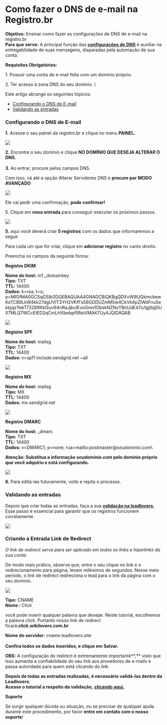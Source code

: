 # Como fazer o DNS de e-mail na Registro.br

**Objetivo:** Ensinar como fazer as configurações de DNS de e-mail na registro.br\
**Para que serve:** A principal função das [**configurações de DNS**](o-que-sao-as-configuracoes-de-dns-de-e-mail.md) é auxiliar na \
entregabilidade de suas mensagens, disparadas pela automação de sua conta.

**Requisitos Obrigatórios:**

1\. Possuir uma conta de e-mail feita com um domínio próprio.

2\. Ter acesso à zona DNS do seu domínio. \


Este artigo abrange os seguintes tópicos:

* [Configurando o DNS de E-mail](como-fazer-o-dns-de-e-mail-na-registro.br.md#configurando-dns)
* [Validando as entradas](como-fazer-o-dns-de-e-mail-na-registro.br.md#validando-entradas)

### **Configurando o DNS de E-mail** <a href="#configurando-dns" id="configurando-dns"></a>

**1.** Acesse o seu painel da registro.br e clique no menu **PAINEL.**

![](https://suporte.love/wp-content/uploads/2023/06/Captura-de-Tela-2023-06-08-as-20.39.27.png)

&#x20;

**2.** Encontre o seu domínio e clique **NO DOMÍNIO QUE DESEJA ALTERAR O DNS.**\
\
**3.** Ao entrar, procure pelos campos DNS.

Com isso, vá até a opção Alterar Servidores DNS e **procure por MODO AVANÇADO**

![](https://suporte.love/wp-content/uploads/2023/06/Captura-de-Tela-2023-06-08-as-20.48.03-1.png)

Ele vai pedir uma confirmação, **pode confirmar!**

5\. Clique em **nova entrada** para conseguir executar os próximos passos.

![](https://suporte.love/wp-content/uploads/2023/06/Captura-de-Tela-2023-06-08-as-21.21.36.png)

**5.** aqui você deverá criar **5 registros** com os dados que informaremos a seguir

Para cada um que for criar, clique em **adicionar registro** no canto direito.

Preencha os campos da seguinte forma:

**Registro DKIM**

**Nome do host:** m1.\_domainkey\
**Tipo:** TXT\
**TTL:** 14400\
**Dados:** k=rsa; t=s; p=MIGfMA0GCSqGSIb3DQEBAQUAA4GNADCBiQKBgQDXvW9fJQkmcbewKoTCB8LkW4kk27dgUVlT3YH2VKfFsS8GDDUZmM5w4CkVk4pZlWdFnu5ekbjqzYekT73289XklSuv94nRaJjkuIEvoGmn1ObskNZNxYBnUdE47o/lgjtbjj0UX7MLQ7WCcEIED2qCmLHXbebpf9NoVMAK7Uy4JQIDAQAB

![](https://suporte.love/wp-content/uploads/2023/06/Captura-de-Tela-2023-06-08-as-21.22.15.png)

&#x20;

**Registro SPF**

**Nome do host:** mailsg\
**Tipo:** TXT\
**TTL:** 14400\
**Dados:** v=spf1 include:sendgrid.net \~all

![](https://suporte.love/wp-content/uploads/2023/06/Captura-de-Tela-2023-06-08-as-21.23.33.png)

**Registro MX**

**Nome do host:** mailsg\
**Tipo:** MX\
**TTL:** 14400\
**Dados:** mx.sendgrid.net

![](https://suporte.love/wp-content/uploads/2023/06/Captura-de-Tela-2023-06-08-as-21.24.57.png)

**Registro DMARC**

**Nome do host:** \_dmarc\
**Tipo:** TXT\
**TTL:** 14400\
**Dados:** v=DMARC1; p=none; rua=mailto:postmaster@_seudominio.com_\


**Atenção: Substitua a informação **_**seudominio.com**_** pelo domínio próprio que você adquiriu e está configurando.**

![](https://suporte.love/wp-content/uploads/2023/06/Captura-de-Tela-2023-06-08-as-21.25.47.png)

**6.** Para editá-las futuramente, volte e repita o processo.&#x20;

### **Validando as entradas** <a href="#validando-entradas" id="validando-entradas"></a>

Depois que criar todas as entradas, faça a sua [**validação na leadlovers**.](../../backlog/como-fazer-as-configuracoes-de-dns-de-e-mail-no-builderall.md)\
Esse passo é essencial para garantir que os registros funcionem corretamente.

![](https://suporte.love/wp-content/uploads/2022/12/download.png)

&#x20;

### **Criando a Entrada Link de Redirect**

_O link de redirect serve para ser aplicado em todos os links e hiperlinks da sua conta._

De modo mais prático, observe que, entre o seu clique no link e o redirecionamento para página, levam milésimos de segundos. Nesse meio período, o link de redirect redireciona o lead para o link da página com o seu domínio.

![](https://suporte.love/wp-content/uploads/2023/06/Screenshot\_38-1024x254.png)

&#x20;

**Tipo:**  CNAME\
**Nome :** Click

você pode inserir qualquer palavra que desejar. Neste tutorial, escolhemos a palavra click. Portanto nosso link de redirect ficará:**click.wikilovers.com.br**

**Nome do servidor:** cname.leadlovers.site\
\
**Confira todos os dados inseridos, e clique em Salvar.**

&#x20;

**OBS:** A configuração do redirect é extremamente importante**,** visto que  Isso aumenta a confiabilidade do seu link aos provedores de e-mails e passa autoridade para quem está clicando do link.

&#x20;

&#x20; **Depois de todas as entradas realizadas, é necessário validá-las dentro da Leadlovers.**\
**Acesse o tutorial a respeito da validação,** [**clicando aqui.**](../../backlog/como-fazer-as-configuracoes-de-dns-de-e-mail-no-builderall.md)







**Suporte**

Se surgir qualquer dúvida ou situação, ou se precisar de qualquer ajuda durante este procedimento, por favor **entre em contato com o nosso suporte**!

